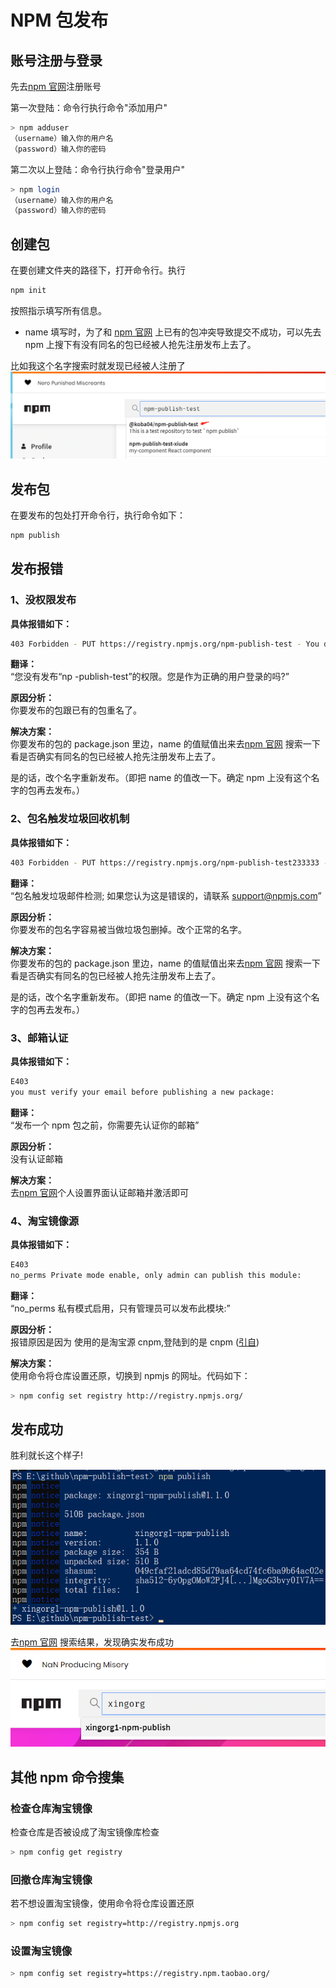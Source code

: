 # NPM 包发布

## 账号注册与登录

先去[npm 官网](https://www.npmjs.com/)注册账号

第一次登陆：命令行执行命令"添加用户"

```bash
> npm adduser
（username）输入你的用户名
（password）输入你的密码
```

第二次以上登陆：命令行执行命令"登录用户"

```bash
> npm login
（username）输入你的用户名
（password）输入你的密码
```

## 创建包

在要创建文件夹的路径下，打开命令行。执行

```bash
npm init
```

按照指示填写所有信息。

- name 填写时，为了和 [npm 官网](https://www.npmjs.com/) 上已有的包冲突导致提交不成功，可以先去 npm 上搜下有没有同名的包已经被人抢先注册发布上去了。

比如我这个名字搜索时就发现已经被人注册了
![比如我这个名字搜索时就发现已经被人注册了](./images/searchName.png)

## 发布包

在要发布的包处打开命令行，执行命令如下：

```bash
npm publish
```

## 发布报错

### 1、没权限发布

**具体报错如下：**

```bash
403 Forbidden - PUT https://registry.npmjs.org/npm-publish-test - You do not have permission to publish "npm-publish-test". Are you logged in as the correct user?
```

**翻译：**  
“您没有发布“np -publish-test”的权限。您是作为正确的用户登录的吗?”

**原因分析：**  
你要发布的包跟已有的包重名了。

**解决方案：**  
你要发布的包的 package.json 里边，name 的值赋值出来去[npm 官网](https://www.npmjs.com/) 搜索一下看是否确实有同名的包已经被人抢先注册发布上去了。

是的话，改个名字重新发布。（即把 name 的值改一下。确定 npm 上没有这个名字的包再去发布。）

### 2、包名触发垃圾回收机制

**具体报错如下：**

```bash
403 Forbidden - PUT https://registry.npmjs.org/npm-publish-test233333 - Package name triggered spam detection; if you believe this is in error, please contact support@npmjs.com
```

**翻译：**  
“包名触发垃圾邮件检测; 如果您认为这是错误的，请联系 support@npmjs.com”

**原因分析：**  
你要发布的包名字容易被当做垃圾包删掉。改个正常的名字。

**解决方案：**  
你要发布的包的 package.json 里边，name 的值赋值出来去[npm 官网](https://www.npmjs.com/) 搜索一下看是否确实有同名的包已经被人抢先注册发布上去了。

是的话，改个名字重新发布。（即把 name 的值改一下。确定 npm 上没有这个名字的包再去发布。）

### 3、邮箱认证

**具体报错如下：**

```bash
E403
you must verify your email before publishing a new package:
```

**翻译：**  
“发布一个 npm 包之前，你需要先认证你的邮箱”

**原因分析：**  
没有认证邮箱

**解决方案：**  
去[npm 官网](https://www.npmjs.com/)个人设置界面认证邮箱并激活即可

### 4、淘宝镜像源

**具体报错如下：**

```bash
E403
no_perms Private mode enable, only admin can publish this module:
```

**翻译：**  
“no_perms 私有模式启用，只有管理员可以发布此模块:”

**原因分析：**  
报错原因是因为 使用的是淘宝源 cnpm,登陆到的是 cnpm ([引自](https://www.jianshu.com/p/ce188df81540/))

**解决方案：**  
使用命令将仓库设置还原，切换到 npmjs 的网址。代码如下：

```bash
> npm config set registry http://registry.npmjs.org/
```

## 发布成功

胜利就长这个样子!

![发布成功](./images/publishSuccess.png)

去[npm 官网](https://www.npmjs.com/) 搜索结果，发现确实发布成功
![发布成功结果](./images/publishSuccessResult.png)

## 其他 npm 命令搜集

### 检查仓库淘宝镜像

检查仓库是否被设成了淘宝镜像库检查

```bash
> npm config get registry
```

### 回撤仓库淘宝镜像

若不想设置淘宝镜像，使用命令将仓库设置还原

```bash
> npm config set registry=http://registry.npmjs.org
```

### 设置淘宝镜像

```bash
> npm config set registry=https://registry.npm.taobao.org/
```
